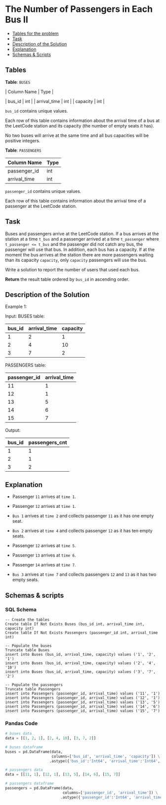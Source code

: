 # The Number of Passengers in Each Bus II

- [Tables for the problem](#tables)
- [Task](#task)
- [Description of the Solution](#description-of-the-solution)
- [Explanation](#explanation)
- [Schemas & Scripts](#schemas--scripts)

## Tables

**Table**: `BUSES`

| Column Name  | Type |

| bus_id       | int  |
| arrival_time | int  |
| capacity     | int  |

`bus_id` contains unique values.

Each row of this table contains information about the arrival time of a bus at the LeetCode station and its 
capacity (the number of empty seats it has).

No two buses will arrive at the same time and all bus capacities will be positive integers.

**Table**: `PASSENGERS`

| Column Name  | Type |
|--------------|------|
| passenger_id | int  |
| arrival_time | int  |

`passenger_id` contains unique values.

Each row of this table contains information about the arrival time of a passenger at the LeetCode station.

## Task

Buses and passengers arrive at the LeetCode station. If a bus arrives at the station at a time `t_bus` and a 
passenger arrived at a time `t_passenger` where `t_passenger <= t_bus` and the passenger did not catch any bus, the 
passenger will use that bus. In addition, each bus has a capacity. If at the moment the bus arrives at the 
station there are more passengers waiting than its capacity `capacity`, only `capacity` passengers will use the bus.

Write a solution to report the number of users that used each bus.

**Return** the result table ordered by `bus_id` in ascending order.

## Description of the Solution ##

Example 1:

Input: 
BUSES table:

| bus_id | arrival_time | capacity |
|--------|--------------|----------|
| 1      | 2            | 1        |
| 2      | 4            | 10       |
| 3      | 7            | 2        |

PASSENGERS table:

| passenger_id | arrival_time |
|--------------|--------------|
| 11           | 1            |
| 12           | 1            |
| 13           | 5            |
| 14           | 6            |
| 15           | 7            |

Output: 

| bus_id | passengers_cnt |
|--------|----------------|
| 1      | 1              |
| 2      | 1              |
| 3      | 2              |

## Explanation ##

- Passenger `11` arrives at `time 1`.
- Passenger `12` arrives at `time 1`.
- `Bus 1` arrives at `time 2` and collects passenger `11` as it has one empty seat.

- `Bus 2` arrives at `time 4` and collects passenger `12` as it has ten empty seats.

- Passenger `12` arrives at `time 5`.
- Passenger `13` arrives at `time 6`.
- Passenger `14` arrives at `time 7`.
- `Bus 3` arrives at `time 7` and collects passengers `12` and `13` as it has two empty seats.

## Schemas & scripts

### SQL Schema

```genericsql
-- Create the tables
Create table If Not Exists Buses (bus_id int, arrival_time int, capacity int)
Create table If Not Exists Passengers (passenger_id int, arrival_time int)

-- Populate the buses    
Truncate table Buses
insert into Buses (bus_id, arrival_time, capacity) values ('1', '2', '1')
insert into Buses (bus_id, arrival_time, capacity) values ('2', '4', '10')
insert into Buses (bus_id, arrival_time, capacity) values ('3', '7', '2')

-- Populate the passengers    
Truncate table Passengers
insert into Passengers (passenger_id, arrival_time) values ('11', '1')
insert into Passengers (passenger_id, arrival_time) values ('12', '1')
insert into Passengers (passenger_id, arrival_time) values ('13', '5')
insert into Passengers (passenger_id, arrival_time) values ('14', '6')
insert into Passengers (passenger_id, arrival_time) values ('15', '7')
```

### Pandas Code

```python
# buses data
data = [[1, 2, 1], [2, 4, 10], [3, 7, 2]]

# buses dataframe
buses = pd.DataFrame(data, 
                     columns=['bus_id', 'arrival_time', 'capacity']) \
                    .astype({'bus_id':'Int64', 'arrival_time':'Int64', 'capacity':'Int64'})

# passengers data
data = [[11, 1], [12, 1], [13, 5], [14, 6], [15, 7]]

# passengers dataframe
passengers = pd.DataFrame(data, 
                          columns=['passenger_id', 'arrival_time']) \
                         .astype({'passenger_id':'Int64', 'arrival_time':'Int64'})
```